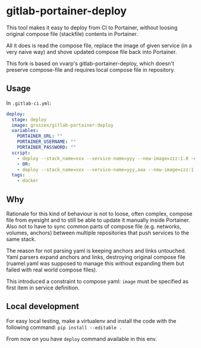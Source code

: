 # gitlab-portainer-deploy

This tool makes it easy to deploy from CI to Portainer, without loosing original
compose file (stackfile) contents in Portainer.

All it does is read the compose file, replace the image of given service 
(in a very naive way) and shove updated compose file back into Portainer.

This fork is based on vvarp's gitlab-portainer-deploy, which doesn't preserve compose-file
and requires local compose file in repository.

## Usage

In `.gitlab-ci.yml`:

```yaml
deploy:
  stage: deploy
  image: gruszex/gitlab-portainer-deploy
  variables:
    PORTAINER_URL: ""
    PORTAINER_USERNAME: ""
    PORTAINER_PASSWORD: ""
  script:
    - deploy --stack_name=xxx --service-name=yyy --new-image=zzz:1.0 -e SOME_STACKFILE_VAR=value
    - OR:
    - deploy --stack_name=xxx --service-name=yyy,aaa --new-image=zzz:1.0 -e SOME_STACKFILE_VAR=value
  tags:
    - docker
```

## Why

Rationale for this kind of behaviour is not to loose, often complex,
compose file from eyesight and to still be able to update it manually
inside Portainer. Also not to have to sync common parts of compose file (e.g.
networks, volumes, anchors) between multiple repositories that push 
services to the same stack.

The reason for not parsing yaml is keeping anchors and links untouched.
Yaml parsers expand anchors and links, destroying original compose file 
(ruamel.yaml was supposed to manage this without expanding them
but failed with real world compose files).

This introduced a constraint to compose yaml: `image` must be specified as first item
in service definition.

## Local development

For easy local testing, make a virtualenv and install the code
with the following command:
`pip install --editable . `

From now on you have `deploy` command available in this env.
